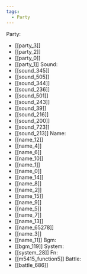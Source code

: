```yaml
---
tags:
  - Party
---
```

Party:
- [[party_3]]
- [[party_2]]
- [[party_0]]
- [[party_1]]
Sound:
- [[sound_345]]
- [[sound_505]]
- [[sound_344]]
- [[sound_236]]
- [[sound_501]]
- [[sound_243]]
- [[sound_39]]
- [[sound_216]]
- [[sound_200]]
- [[sound_723]]
- [[sound_213]]
Name:
- [[name_12]]
- [[name_4]]
- [[name_6]]
- [[name_10]]
- [[name_1]]
- [[name_0]]
- [[name_14]]
- [[name_8]]
- [[name_2]]
- [[name_15]]
- [[name_9]]
- [[name_5]]
- [[name_7]]
- [[name_13]]
- [[name_65278]]
- [[name_3]]
- [[name_11]]
Bgm:
- [[bgm_119]]
System:
- [[system_28]]
Fn:
- [[m5415_function5]]
Battle:
- [[battle_686]]

